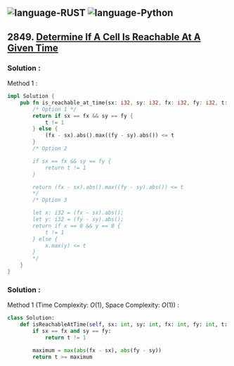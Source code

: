 ![language-RUST](https://img.shields.io/badge/RUST-8d4004?style=for-the-badge&logo=RUST)
![language-Python](https://img.shields.io/badge/Python-ffd43b?style=for-the-badge&logo=PYTHON)
---

## 2849. [Determine If A Cell Is Reachable At A Given Time](https://leetcode.com/problems/determine-if-a-cell-is-reachable-at-a-given-time)

### Solution :

Method 1 :
```rust
impl Solution {
    pub fn is_reachable_at_time(sx: i32, sy: i32, fx: i32, fy: i32, t: i32) -> bool {
        /* Option 1 */
        return if sx == fx && sy == fy {
            t != 1
        } else {
            (fx - sx).abs().max((fy - sy).abs()) <= t
        }
        /* Option 2

        if sx == fx && sy == fy {
            return t != 1
        }

        return (fx - sx).abs().max((fy - sy).abs()) <= t
        */
        /* Option 3

        let x: i32 = (fx - sx).abs();
        let y: i32 = (fy - sy).abs();
        return if x == 0 && y == 0 {
            t != 1
        } else {
            x.max(y) <= t
        }
        */
    }
}
```

### Solution :

Method 1 (Time Complexity: $O(1)$, Space Complexity: $O(1)$) :
```python
class Solution:
    def isReachableAtTime(self, sx: int, sy: int, fx: int, fy: int, t: int) -> bool:
        if sx == fx and sy == fy:
            return t != 1

        maximum = max(abs(fx - sx), abs(fy - sy))
        return t >= maximum
```
